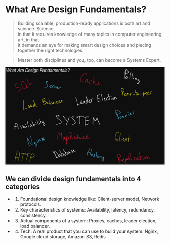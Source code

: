 # What Are Design Fundamentals?

> Building scalable, production-ready applications is both art and science. Science, <br>
> in that it requires knowledge of many topics in computer engineering; art, in that <br>
> it demands an eye for making smart design choices and piecing together the right technologies. <br>

> Master both disciplines and you, too, can become a Systems Expert.

![fundamentals](./fundatamentals.PNG)

## We can divide design fundamentals into 4 categories

* 1. Foundational design knowledge like:
Client-server model, Network protocols.

* 2. Key characteristics of systems:
Availability, latency, redundancy, consistency.

* 3. Actual components of a system:
Proxies, caches, leader election, load balancer.

* 4. Tech: A real product that you can use to build your system.
Nginx, Google cloud storage, Amazon S3, Redis
